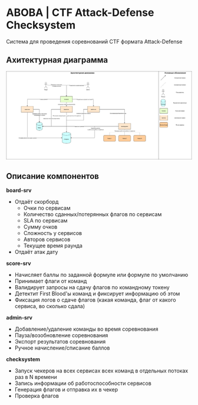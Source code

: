 # ABOBA | CTF Attack-Defense Checksystem

Система для проведения соревнований CTF формата Attack-Defense

## Ахитектурная диаграмма

![](docs/arch.png)

## Описание компонентов

**board-srv**
- Отдаёт скорборд
  - Очки по сервисам
  - Количество сданных/потерянных флагов по сервисам
  - SLA по сервисам
  - Сумму очков
  - Сложность у сервисов
  - Авторов сервисов
  - Текущее время раунда
- Отдаёт атак дату

**score-srv**
- Начисляет баллы по заданной формуле или формуле по умолчанию
- Принимает флаги от команд
- Валидирует запросы на сдачу флагов по командному токену
- Детектит First Blood'ы команд и фиксирует информацию об этом
- Фиксация логов о сдаче флагов (какая команда, флаг от какого сервиса, во сколько сдала)

**admin-srv**
- Добавление/удаление команды во время соревнования
- Пауза/возобновление соревнования
- Экспорт результатов соревнования
- Ручное начисление/списание баллов

**checksystem**
- Запуск чекеров на всех сервисах всех команд в отдельных потоках раз в N времени
- Запись информации об работоспособности сервисов
- Генерация флагов и отправка их в чекер
- Проверка флагов
